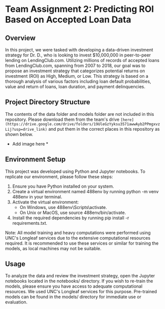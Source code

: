 # Team Assignment 2: Predicting ROI Based on Accepted Loan Data

## Overview
In this project, we were tasked with developing a data-driven investment strategy for Dr. D., who is looking to invest $10,000,000 in peer-to-peer lending on LendingClub.com. Utilizing millions of records of accepted loans from LendingClub.com, spanning from 2007 to 2018, our goal was to propose an investment strategy that categorizes potential returns on investment (ROI) as High, Medium, or Low. This strategy is based on a thorough analysis of various factors including loan default probabilities, value and return of loans, loan duration, and payment delinquencies.

## Project Directory Structure
The contents of the data folder and models folder are not included in this repository. Please download them from the team's drive `[here] (https://drive.google.com/drive/folders/19UleGzYyksu3571awwAyb2PPmgxvzLij?usp=drive_link)` and put them in the correct places in this repository as shown below. 
* Add image here *

## Environment Setup
This project was developed using Python and Jupyter notebooks. To replicate our environment, please follow these steps:

1. Ensure you have Python installed on your system.
2. Create a virtual environment named 488env by running python -m venv 488env in your terminal.
3. Activate the virtual environment:
    - On Windows, use 488env\Scripts\activate.
    - On Unix or MacOS, use source 488env/bin/activate.
4. Install the required dependencies by running pip install -r requirements.txt.

Note: All model training and heavy computations were performed using UNC's Longleaf services due to the extensive computational resources required. It is recommended to use these services or similar for training the models, as local machines may not be suitable.

## Usage
To analyze the data and review the investment strategy, open the Jupyter notebooks located in the notebooks/ directory.
If you wish to re-train the models, please ensure you have access to adequate computational resources. We used UNC's Longleaf services for this purpose. Pre-trained models can be found in the models/ directory for immediate use or evaluation.


